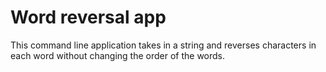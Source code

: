 # Word reversal app

This command line application takes in a string and reverses characters in each word without changing the order of the words.

